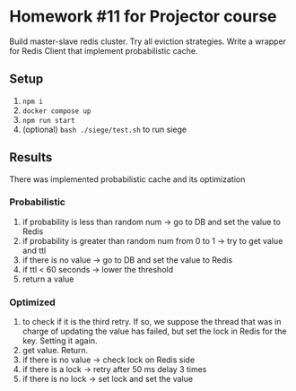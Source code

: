 # Homework #11 for Projector course

Build master-slave redis cluster.
Try all eviction strategies.
Write a wrapper for Redis Client that implement probabilistic cache.

## Setup

1. `npm i`
2. `docker compose up`
3. `npm run start`
4. (optional) `bash ./siege/test.sh` to run siege

## Results

There was implemented probabilistic cache and its optimization

### Probabilistic

1. if probability is less than random num -> go to DB and set the value to Redis
2. if probability is greater than random num from 0 to 1 -> try to get value and ttl
3. if there is no value -> go to DB and set the value to Redis
4. if ttl < 60 seconds -> lower the threshold
5. return a value

### Optimized

1. to check if it is the third retry. If so, we suppose the thread that was in charge of updating the value has failed, but set the lock in Redis for the key. Setting it again.
2. get value. Return.
3. if there is no value -> check lock on Redis side
4. if there is a lock -> retry after 50 ms delay 3 times
5. if there is no lock -> set lock and set the value
